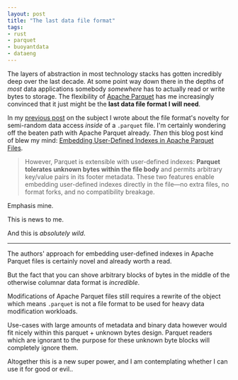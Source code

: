 ```yaml
---
layout: post
title: "The last data file format"
tags:
- rust
- parquet
- buoyantdata
- dataeng
---
```



The layers of abstraction in most technology stacks has gotten incredibly deep
over the last decade. At some point way down there in the depths of _most_ data
applications somebody _somewhere_ has to actually read or write bytes to
storage. The flexibility of [Apache Parquet](https://parquet.apache.org) has me
increasingly convinced that it just might be the **last data file format I will
need**.

In my [previous post](/2025/06/24/low-latency-parquet.html) on the subject I
wrote about the file format's novelty for semi-random data access _inside_ of a
`.parquet` file. I'm certainly wondering off the beaten path with Apache
Parquet already. _Then_ this blog post kind of blew my mind: [Embedding
User-Defined Indexes in Apache Parquet
Files](https://datafusion.apache.org/blog/2025/07/14/user-defined-parquet-indexes/).

> However, Parquet is extensible with user-defined indexes: **Parquet tolerates
> unknown bytes within the file body** and permits arbitrary key/value pairs in
> its footer metadata. These two features enable embedding user-defined indexes
> directly in the file—no extra files, no format forks, and no compatibility
> breakage. 


Emphasis mine. 

This is news to me.

And this is _absolutely wild_. 

----

The authors' approach for embedding user-defined indexes in Apache Parquet
files is certainly novel and already worth a read. 

But the fact that you can shove arbitrary blocks of bytes in the middle of the
otherwise columnar data format is _incredible_.


Modifications of Apache Parquet files still requires a rewrite of the
object which means `.parquet` is not a file format to be used for heavy data
modification workloads.

Use-cases with large amounts of metadata and binary data however would fit nicely
within this parquet + unknown bytes design. Parquet readers which are ignorant
to the purpose for these unknown byte blocks will completely ignore them. 

Altogether this is a new super
power, and I am contemplating whether I can use it for good or evil..

